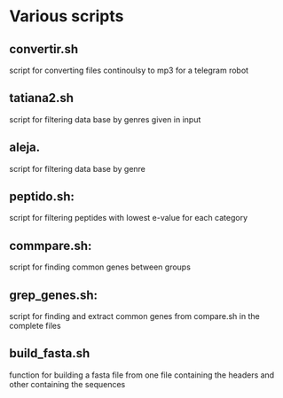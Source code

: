 
# Various scripts
## convertir.sh
script for converting files continoulsy to mp3 for a telegram robot

## tatiana2.sh
script for filtering data base by genres given in input

## aleja.
script for filtering data base by genre 

## peptido.sh: 
script for filtering peptides with lowest e-value for each category

## commpare.sh:
script for finding common genes between groups

## grep_genes.sh:
script for finding and extract common genes from compare.sh in the complete files

## build_fasta.sh
function for building a fasta file from one file containing the headers and other containing the sequences

